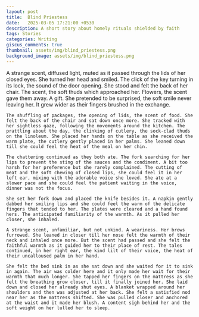 ```yaml
---
layout: post
title:  Blind Priestess
date:   2025-03-05 17:21:00 +0530
description: A short story about homely rituals shielded by faith
tags: Stories
categories: Writing
giscus_comments: true
thumbnail: assets/img/blind_priestess.png
background_image: assets/img/blind_priestess.png
---
```


<div class="side-banner-wrapper" {% if page.background_image %} data-bg="{{ page.background_image | relative_url }}"{% endif %}>
    A strange scent, diffused light, muted as it passed through the lids of her closed eyes. She turned her head and smiled. The click of the key turning in its lock, the sound of the door opening. She stood and felt the back of her chair. The scent, the soft thuds which approached her. Flowers, the scent gave them away. A gift. She pretended to be surprised, the soft smile never leaving her. It grew wider as their fingers brushed in the exchange.

    The shuffling of packages, the opening of lids, the scent of food. She felt the back of the chair and sat down once more. She tracked with her sightless gaze, following the movements around the kitchen. The prattling about the day, the clinking of cutlery, the sock-clad thuds on the linoleum. She placed her hands on the table as she received the warm plate, the cutlery gently placed in her palms. She leaned down till she could feel the heat of the meal on her chin. 

    The chattering continued as they both ate. The fork searching for her lips to prevent the sting of the sauces and the condiment. A bit too harsh for her preference but she rarely complained. The cutting of meat and the soft chewing of closed lips, she could feel it in her left ear, mixing with the adorable voice she loved. She ate at a slower pace and she could feel the patient waiting in the voice, dinner was not the focus.

    She set her fork down and placed the knife besides it. A napkin gently dabbed her smiling lips and she could feel the warm of the delicate fingers that tended to her. The plates were cleared and a hand found hers. The anticipated familiarity of the warmth. As it pulled her closer, she inhaled.

    A strange scent, unfamiliar, but not unkind. A weariness. Her brows furrowed. She leaned in closer till her nose felt the warmth of their neck and inhaled once more. But the scent had passed and she felt the faithful warmth as it guided her to their place of rest. The tales continued, in her right ear, the kind lilt of their voice, the heat of their uncalloused palm in her hand. 

    She felt the bed sink in as she sat down and she waited for it to sink in again. The air was colder here and it only made her wait for their warmth that much longer. She tapped her fingers on the mattress as she felt the breathing grow closer, till it finally joined her. She laid down and closed her already shut eyes. A blanket wrapped around her shoulders and then was adjusted at her back. She felt a satisfied nod near her as the mattress shifted. She was pulled closer and anchored at the waist and it made her blush. A content sigh behind her and the soft weight on her lulled her to sleep.
</div>
